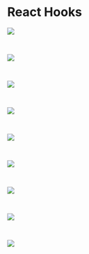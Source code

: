 # React Hooks

![](/img/react%20hooks/1.jpg)

<br/>

![](/img/react%20hooks/useState.jpg)

<br/>

![](/img/react%20hooks/useEffict.jpg)

<br/>

![](/img/react%20hooks/useRef.jpg)

<br/>

![](/img/react%20hooks/useMemo.jpg)

<br/>

![](/img/react%20hooks/useCallBack.jpg)

<br/>

![](/img/react%20hooks/useContext.jpg)

<br/>

![](/img/react%20hooks/useReducer.jpg)

<br/>

![](/img/react%20hooks/Custom-Hook.jpg)